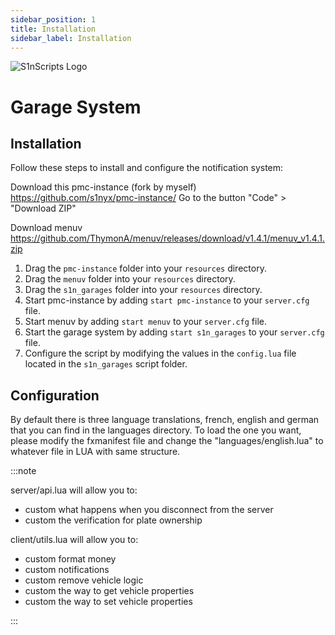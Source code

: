 ```yaml
---
sidebar_position: 1
title: Installation
sidebar_label: Installation
---
```


![S1nScripts Logo](https://forum.cfx.re/uploads/default/original/4X/6/c/7/6c73a9d63db911aa966b2c9085f4c55a76268db3.jpeg)

# Garage System 
## Installation

Follow these steps to install and configure the notification system:

Download this pmc-instance (fork by myself) https://github.com/s1nyx/pmc-instance/
Go to the button "Code" > "Download ZIP"

Download menuv https://github.com/ThymonA/menuv/releases/download/v1.4.1/menuv_v1.4.1.zip


1. Drag the `pmc-instance` folder into your `resources` directory.
2. Drag the `menuv` folder into your `resources` directory.
3. Drag the `s1n_garages` folder into your `resources` directory.
4. Start pmc-instance by adding `start pmc-instance` to your `server.cfg` file. 
5. Start menuv by adding `start menuv` to your `server.cfg` file.
6. Start the garage system by adding `start s1n_garages` to your `server.cfg` file.
7. Configure the script by modifying the values in the `config.lua` file located in the `s1n_garages` script folder.

## Configuration

By default there is three language translations, french, english and german that you can find in the languages directory.
To load the one you want, please modify the fxmanifest file and change the "languages/english.lua" to whatever file in LUA with same structure.

:::note

server/api.lua will allow you to:
- custom what happens when you disconnect from the server
- custom the verification for plate ownership

client/utils.lua will allow you to:
- custom format money
- custom notifications
- custom remove vehicle logic
- custom the way to get vehicle properties
- custom the way to set vehicle properties 

:::